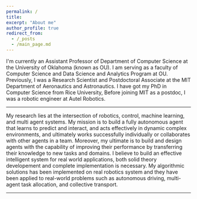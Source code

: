 ```yaml
---
permalink: /
title:
excerpt: "About me"
author_profile: true
redirect_from: 
  - /_posts
  - /main_page.md
---
```


I'm currently an Assistant Professor of Department of Computer Science at the University of Oklahoma (known as OU). I am serving as a faculty of Computer Science and Data Science and Analytics Program at OU.
Previously, I was a Research Scientist and Postdoctoral Associate at the MIT Department of Aeronautics and Astronautics. I have got my PhD in Computer Science from Rice University, Before joining MIT as a postdoc, I was a robotic engineer at Autel Robotics.


---

My research lies at the intersection of robotics, control, machine learning, and multi agent systems. My mission is to build a fully autonomous agent that learns to predict and interact, and acts effectively in dynamic complex environments, and ultimately works successfully individually or collaborates with other agents in a team. Moreover, my ultimate is to build and design agents with the capability of improving their performance by transferring their knowledge to new tasks and domains.
I believe to build an effective intelligent system for real world applications, both solid theory developement and complete implementation is necessary. My algorithmic solutions has been implemented on real robotics system and they have been applied to real-world problems such as autonomous driving, multi-agent task allocation, and collective transport.

---

